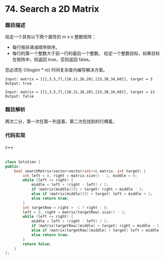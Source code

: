 # 74. Search a 2D Matrix

### 题目描述

给定一个具有以下两个属性的 m x n 整数矩阵：
- 每行按非递减顺序排序。
- 每行的第一个整数大于前一行的最后一个整数。
给定一个整数目标，如果目标在矩阵中，则返回 true，否则返回 false。

您必须在 O(log(m * n)) 时间复杂度内编写解决方案。

```
Input: matrix = [[1,3,5,7],[10,11,16,20],[23,30,34,60]], target = 3
Output: true
```

```
Input: matrix = [[1,3,5,7],[10,11,16,20],[23,30,34,60]], target = 13
Output: false
```

### 题目解析

两次二分，第一次在第一列竖着，第二次在找到的行横着。

### 代码实现

###### c++

```c++
class Solution {
public:
    bool searchMatrix(vector<vector<int>>& matrix, int target) {
        int left = 0, right = matrix.size() - 1, middle = 0;
        while (left <= right) {
            middle = left + (right - left) / 2;
            if (matrix[middle][0] > target) right = middle - 1;
            else if (matrix[middle][0] < target) left = middle + 1; 
            else return true;
        }
        int targetRow = right > -1 ? right : 0;
        left = 0, right = matrix[targetRow].size() - 1;
        while (left <= right) {
            middle = left + (right - left) / 2;
            if (matrix[targetRow][middle] > target) right = middle - 1;
            else if (matrix[targetRow][middle] < target) left = middle + 1;
            else return true;
        }
        return false;
    }
};
```